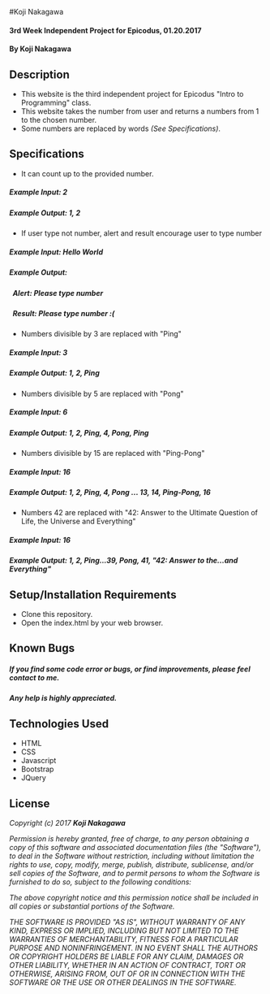 #Koji Nakagawa

#### 3rd Week Independent Project for Epicodus, 01.20.2017

#### By Koji Nakagawa

## Description
* This website is the third independent project for Epicodus "Intro to Programming" class.
* This website takes the number from user and returns a numbers from 1 to the chosen number.
* Some numbers are replaced by words _(See Specifications)_.


## Specifications
* It can count up to the provided number.
##### **Example Input:** 2
##### **Example Output:** 1, 2


* If user type not number, alert and result encourage user to type number
##### **Example Input:** Hello World
##### **Example Output:**
##### &nbsp;&nbsp;Alert: Please type number
##### &nbsp;&nbsp;Result: Please type number :(


* Numbers divisible by 3 are replaced with "Ping"
##### **Example Input:** 3
##### **Example Output:** 1, 2, Ping


* Numbers divisible by 5 are replaced with "Pong"
##### **Example Input:** 6
##### **Example Output:** 1, 2, Ping, 4, Pong, Ping


* Numbers divisible by 15 are replaced with "Ping-Pong"
##### **Example Input:** 16
##### **Example Output:** 1, 2, Ping, 4, Pong ... 13, 14, Ping-Pong, 16


* Numbers 42 are replaced with
    "42: Answer to the Ultimate Question of Life, the Universe and Everything"
##### **Example Input:** 16
##### **Example Output:** 1, 2, Ping...39, Pong, 41, "42: Answer to the...and Everything"




## Setup/Installation Requirements

* Clone this repository.
* Open the index.html by your web browser.


## Known Bugs

##### If you find some code error or bugs, or find improvements, please feel contact to me.
##### Any help is highly appreciated.


## Technologies Used

* HTML
* CSS
* Javascript
* Bootstrap
* JQuery


## License

_Copyright (c) 2017 **Koji Nakagawa**_

_Permission is hereby granted, free of charge, to any person obtaining a copy
of this software and associated documentation files (the "Software"), to deal
in the Software without restriction, including without limitation the rights
to use, copy, modify, merge, publish, distribute, sublicense, and/or sell
copies of the Software, and to permit persons to whom the Software is
furnished to do so, subject to the following conditions:_

_The above copyright notice and this permission notice shall be included in all
copies or substantial portions of the Software._

_THE SOFTWARE IS PROVIDED "AS IS", WITHOUT WARRANTY OF ANY KIND, EXPRESS OR
IMPLIED, INCLUDING BUT NOT LIMITED TO THE WARRANTIES OF MERCHANTABILITY,
FITNESS FOR A PARTICULAR PURPOSE AND NONINFRINGEMENT. IN NO EVENT SHALL THE
AUTHORS OR COPYRIGHT HOLDERS BE LIABLE FOR ANY CLAIM, DAMAGES OR OTHER
LIABILITY, WHETHER IN AN ACTION OF CONTRACT, TORT OR OTHERWISE, ARISING FROM,
OUT OF OR IN CONNECTION WITH THE SOFTWARE OR THE USE OR OTHER DEALINGS IN THE
SOFTWARE._
